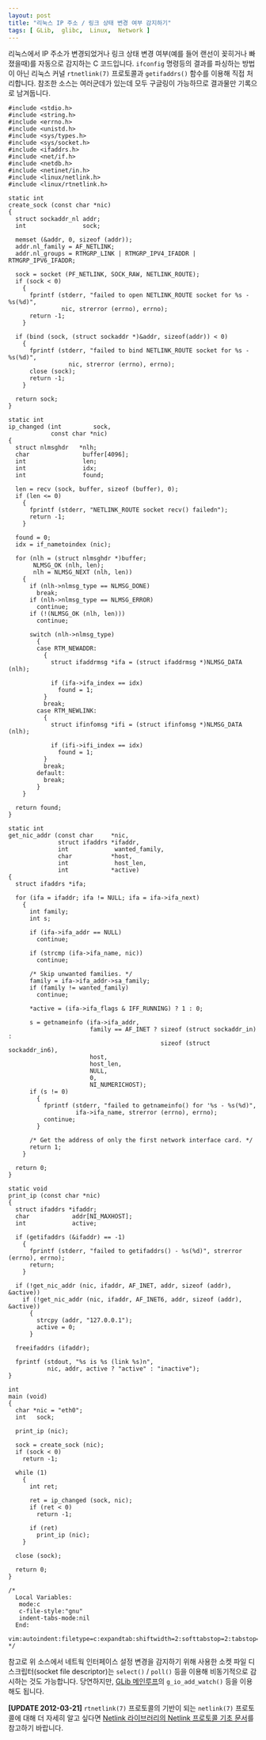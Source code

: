 ```yaml
---
layout: post
title: "리눅스 IP 주소 / 링크 상태 변경 여부 감지하기"
tags: [ GLib,  glibc,  Linux,  Network ]
---
```


리눅스에서 IP 주소가 변경되었거나 링크 상태 변경 여부(예를 들어 랜선이 꽂히거나 빠졌을때)를 자동으로 감지하는 C 코드입니다. `ifconfig` 명령등의 결과를 파싱하는 방법이 아닌 리눅스 커널 `rtnetlink(7)` 프로토콜과 `getifaddrs()` 함수를 이용해 직접 처리합니다. 참조한 소스는 여러군데가 있는데 모두 구글링이 가능하므로 결과물만 기록으로 남겨둡니다.

    #include <stdio.h>
    #include <string.h>
    #include <errno.h>
    #include <unistd.h>
    #include <sys/types.h>
    #include <sys/socket.h>
    #include <ifaddrs.h>
    #include <net/if.h>
    #include <netdb.h>
    #include <netinet/in.h>
    #include <linux/netlink.h>
    #include <linux/rtnetlink.h>

    static int
    create_sock (const char *nic)
    {
      struct sockaddr_nl addr;
      int                sock;

      memset (&addr, 0, sizeof (addr));
      addr.nl_family = AF_NETLINK;
      addr.nl_groups = RTMGRP_LINK | RTMGRP_IPV4_IFADDR | RTMGRP_IPV6_IFADDR;

      sock = socket (PF_NETLINK, SOCK_RAW, NETLINK_ROUTE);
      if (sock < 0)
        {
          fprintf (stderr, "failed to open NETLINK_ROUTE socket for %s - %s(%d)",
                   nic, strerror (errno), errno);
          return -1;
        }

      if (bind (sock, (struct sockaddr *)&addr, sizeof(addr)) < 0)
        {
          fprintf (stderr, "failed to bind NETLINK_ROUTE socket for %s - %s(%d)",
                     nic, strerror (errno), errno);
          close (sock);
          return -1;
        }

      return sock;
    }

    static int
    ip_changed (int         sock,
                const char *nic)
    {
      struct nlmsghdr   *nlh;
      char               buffer[4096];
      int                len;
      int                idx;
      int                found;

      len = recv (sock, buffer, sizeof (buffer), 0);
      if (len <= 0)
        {
          fprintf (stderr, "NETLINK_ROUTE socket recv() failedn");
          return -1;
        }

      found = 0;
      idx = if_nametoindex (nic);

      for (nlh = (struct nlmsghdr *)buffer;
           NLMSG_OK (nlh, len);
           nlh = NLMSG_NEXT (nlh, len))
        {
          if (nlh->nlmsg_type == NLMSG_DONE)
            break;
          if (nlh->nlmsg_type == NLMSG_ERROR)
            continue;
          if (!(NLMSG_OK (nlh, len)))
            continue;

          switch (nlh->nlmsg_type)
            {
            case RTM_NEWADDR:
              {
                struct ifaddrmsg *ifa = (struct ifaddrmsg *)NLMSG_DATA (nlh);

                if (ifa->ifa_index == idx)
                  found = 1;
              }
              break;
            case RTM_NEWLINK:
              {
                struct ifinfomsg *ifi = (struct ifinfomsg *)NLMSG_DATA (nlh);

                if (ifi->ifi_index == idx)
                  found = 1;
              }
              break;
            default:
              break;
            }
        }

      return found;
    }

    static int
    get_nic_addr (const char     *nic,
                  struct ifaddrs *ifaddr,
                  int             wanted_family,
                  char           *host,
                  int             host_len,
                  int            *active)
    {
      struct ifaddrs *ifa;

      for (ifa = ifaddr; ifa != NULL; ifa = ifa->ifa_next)
        {
          int family;
          int s;

          if (ifa->ifa_addr == NULL)
            continue;

          if (strcmp (ifa->ifa_name, nic))
            continue;

          /* Skip unwanted families. */
          family = ifa->ifa_addr->sa_family;
          if (family != wanted_family)
            continue;

          *active = (ifa->ifa_flags & IFF_RUNNING) ? 1 : 0;

          s = getnameinfo (ifa->ifa_addr,
                           family == AF_INET ? sizeof (struct sockaddr_in) :
                                               sizeof (struct sockaddr_in6),
                           host,
                           host_len,
                           NULL,
                           0,
                           NI_NUMERICHOST);
          if (s != 0)
            {
              fprintf (stderr, "failed to getnameinfo() for '%s - %s(%d)",
                       ifa->ifa_name, strerror (errno), errno);
              continue;
            }

          /* Get the address of only the first network interface card. */
          return 1;
        }

      return 0;
    }

    static void
    print_ip (const char *nic)
    {
      struct ifaddrs *ifaddr;
      char            addr[NI_MAXHOST];
      int             active;

      if (getifaddrs (&ifaddr) == -1)
        {
          fprintf (stderr, "failed to getifaddrs() - %s(%d)", strerror (errno), errno);
          return;
        }

      if (!get_nic_addr (nic, ifaddr, AF_INET, addr, sizeof (addr), &active))
        if (!get_nic_addr (nic, ifaddr, AF_INET6, addr, sizeof (addr), &active))
          {
            strcpy (addr, "127.0.0.1");
            active = 0;
          }

      freeifaddrs (ifaddr);

      fprintf (stdout, "%s is %s (link %s)n",
               nic, addr, active ? "active" : "inactive");
    }

    int
    main (void)
    {
      char *nic = "eth0";
      int   sock;

      print_ip (nic);

      sock = create_sock (nic);
      if (sock < 0)
        return -1;

      while (1)
        {
          int ret;

          ret = ip_changed (sock, nic);
          if (ret < 0)
            return -1;

          if (ret)
            print_ip (nic);
        }

      close (sock);

      return 0;
    }

    /*
      Local Variables:
       mode:c
       c-file-style:"gnu"
       indent-tabs-mode:nil
      End:
      vim:autoindent:filetype=c:expandtab:shiftwidth=2:softtabstop=2:tabstop=8
    */

참고로 위 소스에서 네트웍 인터페이스 설정 변경을 감지하기 위해 사용한 소켓 파일 디스크립터(socket file descriptor)는 `select()` / `poll()` 등을 이용해 비동기적으로 감시하는 것도 가능합니다. 당연하지만, [GLib 메인루프](/2009/09/21/using-glib-mainloop/)의 `g_io_add_watch()` 등을 이용해도 됩니다.

**[UPDATE 2012-03-21]** `rtnetlink(7)` 프로토콜의 기반이 되는 `netlink(7)` 프로토콜에 대해 더 자세히 알고 싶다면 [Netlink 라이브러리의 Netlink 프로토콜 기초 문서](http://www.infradead.org/~tgr/libnl/doc/core.html#core_netlink_fundamentals)를 참고하기 바랍니다.
